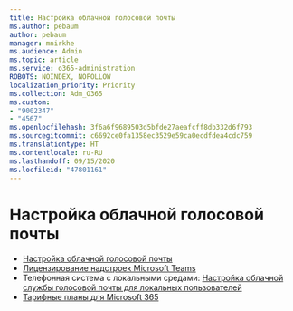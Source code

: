 ```yaml
---
title: Настройка облачной голосовой почты
ms.author: pebaum
author: pebaum
manager: mnirkhe
ms.audience: Admin
ms.topic: article
ms.service: o365-administration
ROBOTS: NOINDEX, NOFOLLOW
localization_priority: Priority
ms.collection: Adm_O365
ms.custom:
- "9002347"
- "4567"
ms.openlocfilehash: 3f6a6f9689503d5bfde27aeafcff8db332d6f793
ms.sourcegitcommit: c6692ce0fa1358ec3529e59ca0ecdfdea4cdc759
ms.translationtype: HT
ms.contentlocale: ru-RU
ms.lasthandoff: 09/15/2020
ms.locfileid: "47801161"
---
```

# <a name="set-up-cloud-voicemail"></a>Настройка облачной голосовой почты

- [Настройка облачной голосовой почты](https://docs.microsoft.com/microsoftteams/set-up-phone-system-voicemail) 
- [Лицензирование надстроек Microsoft Teams](https://docs.microsoft.com/microsoftteams/teams-add-on-licensing/microsoft-teams-add-on-licensing) 
- Телефонная система с локальными средами: [Настройка облачной службы голосовой почты для локальных пользователей](https://docs.microsoft.com/skypeforbusiness/hybrid/configure-cloud-voicemail) 
- [Тарифные планы для Microsoft 365](https://docs.microsoft.com//microsoftteams/calling-plans-for-office-365) 
